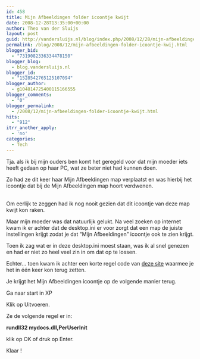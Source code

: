 ```yaml
---
id: 458
title: Mijn Afbeeldingen folder icoontje kwijt
date: 2008-12-28T13:35:00+00:00
author: Theo van der Sluijs
layout: post
guid: http://vandersluijs.nl/blog/index.php/2008/12/28/mijn-afbeeldingen-folder-icoontje-kwij/
permalink: /blog/2008/12/mijn-afbeeldingen-folder-icoontje-kwij.html
blogger_bid:
  - "7319082336334478150"
blogger_blog:
  - blog.vandersluijs.nl
blogger_id:
  - "1528542765125107094"
blogger_author:
  - g104814725400115166555
blogger_comments:
  - "0"
blogger_permalink:
  - /2008/12/mijn-afbeeldingen-folder-icoontje-kwijt.html
hits:
  - "912"
itrr_another_apply:
  - 'no'
categories:
  - Tech
---
```

Tja. als ik bij mijn ouders ben komt het geregeld voor dat mijn moeder iets heeft gedaan op haar PC, wat ze beter niet had kunnen doen.

Zo had ze dit keer haar Mijn Afbeeldingen map verplaatst en was hierbij het icoontje dat bij de Mijn Afbeeldingen map hoort verdwenen.

<a name="more"></a>  
Om eerlijk te zeggen had ik nog nooit gezien dat dit icoontje van deze map kwijt kon raken.

Maar mijn moeder was dat natuurlijk gelukt. Na veel zoeken op internet kwam ik er achter dat de desktop.ini er voor zorgt dat een map de juiste instellingen krijgt zodat je dat &#8220;Mijn Afbeeldingen&#8221; icoontje ook te zien krijgt.

Toen ik zag wat er in deze desktop.ini moest staan, was ik al snel genezen en had er niet zo heel veel zin in om dat op te lossen.

Echter&#8230; toen kwam ik achter een korte regel code van <a href="http://www.technologyquestions.com/technology/windows-xp/246982-my-pictures-folder.html" target="_blank">deze site</a> waarmee je het in één keer kon terug zetten.

Je krijgt het Mijn Afbeeldingen icoontje op de volgende manier terug.

Ga naar start in XP

Klik op Uitvoeren.

Ze de volgende regel er in:

**rundll32 mydocs.dll,PerUserInit**

klik op OK of druk op Enter.

Klaar !